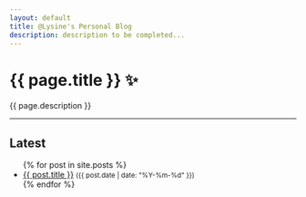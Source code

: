 ```yaml
---
layout: default
title: @Lysine's Personal Blog
description: description to be completed...
---
```


# {{ page.title }} ✨

{{ page.description }}

---

## Latest
<ul>
  {% for post in site.posts %}
    <li>
      <a href="{{ post.url }}">{{ post.title }}</a> 
      <small>({{ post.date | date: "%Y-%m-%d" }})</small>
    </li>
  {% endfor %}
</ul>
